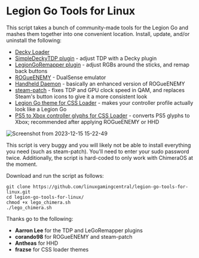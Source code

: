 # Legion Go Tools for Linux
This script takes a bunch of community-made tools for the Legion Go and mashes them together into one convenient location. Install, update, and/or uninstall the following:
- [Decky Loader](https://github.com/SteamDeckHomebrew/decky-loader)
- [SimpleDeckyTDP plugin](https://github.com/aarron-lee/SimpleDeckyTDP) - adjust TDP with a Decky plugin
- [LegionGoRemapper plugin](https://github.com/aarron-lee/LegionGoRemapper/) - adjust RGBs around the sticks, and remap back buttons
- [ROGueENEMY](https://github.com/corando98/ROGueENEMY/) - DualSense emulator
- [Handheld Daemon](https://github.com/antheas/hhd) - basically an enhanced version of ROGueENEMY
- [steam-patch](https://github.com/corando98/steam-patch) - fixes TDP and GPU clock speed in QAM, and replaces Steam's button icons to give it a more consistent look
- [Legion Go theme for CSS Loader](https://github.com/frazse/SBP-Legion-Go-Theme) - makes your controller profile actually look like a Legion Go
- [PS5 to Xbox controller glyphs for CSS Loader](https://github.com/frazse/PS5-to-Xbox-glyphs) - converts PS5 glyphs to Xbox; recommended after applying ROGueENEMY or HHD

![Screenshot from 2023-12-15 15-22-49](https://github.com/linuxgamingcentral/legion-go-tools-for-linux/assets/101075966/bd2a6b57-e549-45ba-804e-abe92901f8bb)

This script is very buggy and you will likely not be able to install everything you need (such as steam-patch). You'll need to enter your sudo password twice. Additionally, the script is hard-coded to only work with ChimeraOS at the moment.

Download and run the script as follows:
```
git clone https://github.com/linuxgamingcentral/legion-go-tools-for-linux.git
cd legion-go-tools-for-linux/
chmod +x lego_chimera.sh
./lego_chimera.sh
```

Thanks go to the following:
- **Aarron Lee** for the TDP and LeGoRemapper plugins
- **corando98** for ROGueENEMY and steam-patch
- **Antheas** for HHD
- **frazse** for CSS loader themes
